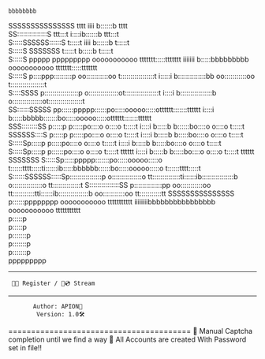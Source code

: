                                                                                                                                                  
                                                                                     bbbbbbbb                                                    
   SSSSSSSSSSSSSSS                                              tttt            iiii b::::::b                                      tttt          
 SS:::::::::::::::S                                          ttt:::t           i::::ib::::::b                                   ttt:::t          
S:::::SSSSSS::::::S                                          t:::::t            iiii b::::::b                                   t:::::t          
S:::::S     SSSSSSS                                          t:::::t                  b:::::b                                   t:::::t          
S:::::S           ppppp   ppppppppp      ooooooooooo   ttttttt:::::ttttttt    iiiiiii b:::::bbbbbbbbb       ooooooooooo   ttttttt:::::ttttttt    
S:::::S           p::::ppp:::::::::p   oo:::::::::::oo t:::::::::::::::::t    i:::::i b::::::::::::::bb   oo:::::::::::oo t:::::::::::::::::t    
 S::::SSSS        p:::::::::::::::::p o:::::::::::::::ot:::::::::::::::::t     i::::i b::::::::::::::::b o:::::::::::::::ot:::::::::::::::::t    
  SS::::::SSSSS   pp::::::ppppp::::::po:::::ooooo:::::otttttt:::::::tttttt     i::::i b:::::bbbbb:::::::bo:::::ooooo:::::otttttt:::::::tttttt    
    SSS::::::::SS  p:::::p     p:::::po::::o     o::::o      t:::::t           i::::i b:::::b    b::::::bo::::o     o::::o      t:::::t          
       SSSSSS::::S p:::::p     p:::::po::::o     o::::o      t:::::t           i::::i b:::::b     b:::::bo::::o     o::::o      t:::::t          
            S:::::Sp:::::p     p:::::po::::o     o::::o      t:::::t           i::::i b:::::b     b:::::bo::::o     o::::o      t:::::t          
            S:::::Sp:::::p    p::::::po::::o     o::::o      t:::::t    tttttt i::::i b:::::b     b:::::bo::::o     o::::o      t:::::t    tttttt
SSSSSSS     S:::::Sp:::::ppppp:::::::po:::::ooooo:::::o      t::::::tttt:::::ti::::::ib:::::bbbbbb::::::bo:::::ooooo:::::o      t::::::tttt:::::t
S::::::SSSSSS:::::Sp::::::::::::::::p o:::::::::::::::o      tt::::::::::::::ti::::::ib::::::::::::::::b o:::::::::::::::o      tt::::::::::::::t
S:::::::::::::::SS p::::::::::::::pp   oo:::::::::::oo         tt:::::::::::tti::::::ib:::::::::::::::b   oo:::::::::::oo         tt:::::::::::tt
 SSSSSSSSSSSSSSS   p::::::pppppppp       ooooooooooo             ttttttttttt  iiiiiiiibbbbbbbbbbbbbbbb      ooooooooooo             ttttttttttt  
                   p:::::p                                                                                                                       
                   p:::::p                                                                                                                       
                  p:::::::p                                                                                                                      
                  p:::::::p                                                                                                                      
                  p:::::::p                                                                                                                      
                  ppppppppp                                                                                                                      
                                                                                                                                                 
----------------------------------------
     💉🌐 Register / 💉💿 Stream
----------------------------------------
           Author: APION🔌
            Version: 1.0🛠️
========================================
💊 Manual Captcha completion until we find a way
🔐 All Accounts are created With Password set in file!!
